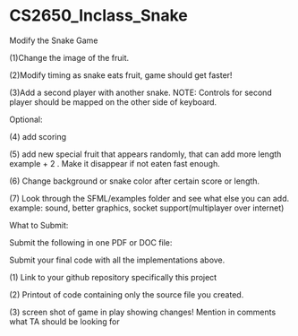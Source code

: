 # CS2650_Inclass_Snake
Modify the Snake Game

(1)Change the image of the fruit.

(2)Modify timing as snake eats fruit, game should get faster!

(3)Add a second player with another snake. NOTE: Controls for second player should be mapped on the other side of keyboard.

Optional:

(4) add scoring

(5) add new special fruit that appears randomly, that can add more length example + 2 . Make it disappear if not eaten fast enough.  

(6) Change background or snake color after certain score or length.

(7) Look through the SFML/examples folder and see what else you can add. example: sound, better graphics, socket support(multiplayer over internet)

What to Submit:

Submit the following in one PDF or DOC file:

Submit your final code with all the implementations above.

(1) Link to your github repository specifically this project 

(2) Printout of code  containing only the source file you created.

(3) screen shot of game in play showing changes! Mention in comments what TA should be looking for
